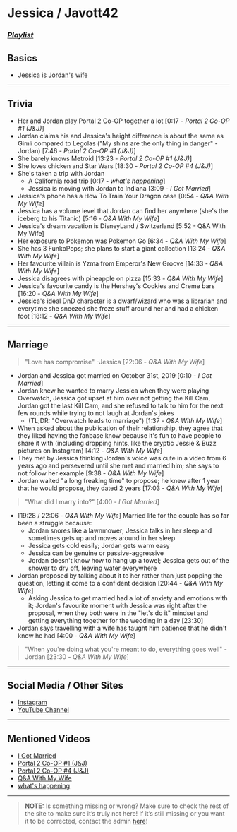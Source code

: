 # Jessica / Javott42
### [*Playlist*]()

## Basics
- Jessica is [Jordan](3.Siblings/3.1.Jordan-Frye-Venturian.html)'s wife

----

## Trivia
- Her and Jordan play Portal 2 Co-OP together a lot [0:17 - *Portal 2 Co-OP #1 (J&J)*]
- Jordan claims his and Jessica's height difference is about the same as Gimli compared to Legolas ("My shins are the only thing in danger" -Jordan) [7:46 - *Portal 2 Co-OP #1 (J&J)*]
- She barely knows Metroid [13:23 - *Portal 2 Co-OP #1 (J&J)*]
- She loves chicken and Star Wars [18:30 - *Portal 2 Co-OP #4 (J&J)*]
- She's taken a trip with Jordan
  - A California road trip [0:17 - *what's happening*]
  - Jessica is moving with Jordan to Indiana [3:09 - *I Got Married*]
- Jessica's phone has a How To Train Your Dragon case [0:54 - *Q&A With My Wife*]
- Jessica has a volume level that Jordan can find her anywhere \(she's the iceberg to his Titanic) [5:16 - *Q&A With My Wife*]
- Jessica's dream vacation is DisneyLand / Switzerland [5:52 - Q&A With My Wife]
- Her exposure to Pokemon was Pokemon Go [6:34 - *Q&A With My Wife*]
- She has 3 FunkoPops; she plans to start a giant collection [13:24 - *Q&A With My Wife*]
- Her favourite villain is Yzma from Emperor's New Groove [14:33 - *Q&A With My Wife*]
- Jessica disagrees with pineapple on pizza [15:33 - *Q&A With My Wife*]
- Jessica's favourite candy is the Hershey's Cookies and Creme bars [16:20 - *Q&A With My Wife*]
- Jessica's ideal DnD character is a dwarf/wizard who was a librarian and everytime she sneezed she froze stuff around her and had a chicken foot [18:12 - *Q&A With My Wife*]

----

## Marriage
> "Love has compromise" -Jessica [22:06 - *Q&A With My Wife*]
- Jordan and Jessica got married on October 31st, 2019 [0:10 - *I Got Married*]
- Jordan knew he wanted to marry Jessica when they were playing Overwatch, Jessica got upset at him over not getting the Kill Cam, Jordan got the last Kill Cam, and she refused to talk to him for the next few rounds while trying to not laugh at Jordan's jokes  
  - (TL;DR: "Overwatch leads to marriage") [1:37 - *Q&A With My Wife*]
- When asked about the publication of their relationship, they agree that they liked having the fanbase know because it's fun to have people to share it with \(including dropping hints, like the cryptic Jessie & Buzz pictures on Instagram) [4:12 - *Q&A With My Wife*]
- They met by Jessica thinking Jordan's voice was cute in a video from 6 years ago and persevered until she met and married him; she says to not follow her example [9:38 - *Q&A With My Wife*]
- Jordan waited "a long freaking time" to propose; he knew after 1 year that he would propose, they dated 2 years [17:03 - *Q&A With My Wife*]
> "What did I marry into?" [4:00 - *I Got Married*]
- [19:28 / 22:06 - *Q&A With My Wife*] Married life for the couple has so far been a struggle because:
  - Jordan snores like a lawnmower; Jessica talks in her sleep and sometimes gets up and moves around in her sleep
  - Jessica gets cold easily; Jordan gets warm easy
  - Jessica can be genuine or passive-aggressive
  - Jordan doesn't know how to hang up a towel; Jessica gets out of the shower to dry off, leaving water everywhere
- Jordan proposed by talking about it to her rather than just popping the question, letting it come to a confident decision [20:44 - *Q&A With My Wife*]
  - Asking Jessica to get married had a lot of anxiety and emotions with it; Jordan's favourite moment with Jessica was right after the proposal, when they both were in the "let's do it" mindset and getting everything together for the wedding in a day [23:30]
- Jordan says travelling with a wife has taught him patience that he didn't know he had [4:00 - *Q&A With My Wife*]
> "When you're doing what you're meant to do, everything goes well" -Jordan [23:30 - *Q&A With My Wife*]

----

## Social Media / Other Sites
- [Instagram]()
- [YouTube Channel]()

----

## Mentioned Videos
- [I Got Married](https://youtu.be/mDasjRwGf2k)
- [Portal 2 Co-OP #1 (J&J)](https://youtu.be/6GE1-ReTdtU)
- [Portal 2 Co-OP #4 (J&J)](https://youtu.be/ohAhMp0tO00)
- [Q&A With My Wife](https://youtu.be/fcWrt_7xM3w)
- [what's happening](https://youtu.be/8wn34LSj_Iw)

----
> **NOTE:** Is something missing or wrong? Make sure to check the rest of the site to make sure it’s truly not here! If it’s still missing or you want it to be corrected, contact the admin [here](../chapter_2.html)!